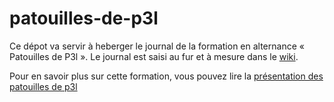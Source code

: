 # patouilles-de-p3l

Ce dépot va servir à heberger le journal de la formation en alternance «
Patouilles de P3l ». Le journal est saisi au fur et à mesure dans le
[wiki](https://github.com/ut7/patouilles-de-p3l/wiki).

Pour en savoir plus sur cette formation, vous pouvez lire la [présentation des patouilles de p3l](patouilles-de-p3l.md)

